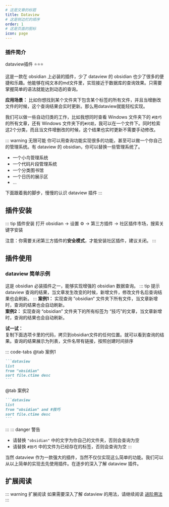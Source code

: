 ```yaml
---
# 这是文章的标题
title: Dataview
# 这是侧边栏的顺序
order: 1
# 这是页面的图标
icon: page
---
```

### 插件简介  
dataview插件  ⭐️⭐️⭐️  

这是一款在 obsidian 上必装的插件，少了 dataview 的 obsidian 也少了很多的便捷和乐趣。他能够在纯文本的md文件里，实现接近于数据库的查询效果。只需要掌握简单的语法就能达到动态的查询。  
  
**应用场景：**
比如你想找到某个文件夹下包含某个标签的所有文件，并且当增删改文件的时候，这个查询结果会实时更新。那么用dataview就能轻松实现。  
  
我们可以做一些自动归类的工作，比如我想同时查看 Windows 文件夹下的 `#技巧` 的所有文章，还有 Windows 文件夹下的`#问题`，我可以在一个文件下。同时检索这2个分类，而且当文件增删改的时候，这个结果也实时更新不需要手动修改。

::: warning 无限可能
你可以用查询功能实现很多的功能，甚至可以做一个你自己的管理系统。有 dataview 的 obsidian，你可以替换一些管理系统了。

- 一个小鸟管理系统
- 一个代码片段管理系统
- 一个分类图书馆
- 一个日历的展示区
- ...

下面跟着我的脚步，慢慢的认识 dataview 插件
:::

## 插件安装
::: tip 插件安装
打开 obsidian → 设置 ⚙️ → 第三方插件 → 社区插件市场，搜索关键字安装

注意：你需要关闭第三方插件的**安全模式**，才能安装社区插件，建议关闭。
:::

## 插件使用
### dataview 简单示例
这是 obsidian 必装插件之一，能够实现增强的 obsidian 数据查询。
::: tip 提示
dataview 查询的结果，当文章发生改变的时候，新增文件，修改文件名后查询结果也会刷新。
:::
**案例1：**
实现查询 ”obsidian“ 文件夹下所有文件，当文章新增时，查询的结果也会自动刷新。  
**案例2：**
实现查询 “obsidian” 文件夹下的所有标签为 “技巧”的文章，当文章新增时，查询的结果也会自动刷新。

**试一试：**  
复制下面选项卡里的代码，拷贝到obsidian文件的任何位置。就可以看到查询的结果。查询的结果展示为列表，文件名带有链接，按照创建时间排序

::: code-tabs
@tab 案例1
````markdown
```dataview
list
from "obsidian"
sort file.ctime desc
```
````
@tab 案例2
````markdown
```dataview
list
from "obsidian" and #技巧
sort file.ctime desc
```
````
:::
::: danger 警告
- 请替换 `"obsidian"` 中的文字为你自己的文件夹，否则会查询为空
- 请替换 `#技巧` 中的文件为已经存在的标签，否则会查询为空
:::


当然 dataview 作为一款强大的插件，当然不仅仅实现这么简单的功能。我们可以从以上简单的实现去先使用插件。在逐步的深入了解 dataview 插件。

## 扩展阅读
::: warning 扩展阅读
如果需要深入了解 dataview 的用法，请继续阅读 [进阶用法](/zh/advanced/)
:::


